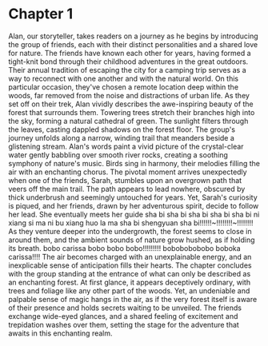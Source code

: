 # Chapter 1

Alan, our storyteller, takes readers on a journey as he begins by introducing the group of friends, each with their distinct personalities and a shared love for nature. 
The friends have known each other for years, having formed a tight-knit bond through their childhood adventures in the great outdoors. 
Their annual tradition of escaping the city for a camping trip serves as a way to reconnect with one another and with the natural world.
On this particular occasion, they've chosen a remote location deep within the woods, far removed from the noise and distractions of urban life. 
As they set off on their trek, Alan vividly describes the awe-inspiring beauty of the forest that surrounds them.
Towering trees stretch their branches high into the sky, forming a natural cathedral of green. 
The sunlight filters through the leaves, casting dappled shadows on the forest floor.
The group's journey unfolds along a narrow, winding trail that meanders beside a glistening stream. 
Alan's words paint a vivid picture of the crystal-clear water gently babbling over smooth river rocks, creating a soothing symphony of nature's music. 
Birds sing in harmony, their melodies filling the air with an enchanting chorus.
The pivotal moment arrives unexpectedly when one of the friends, Sarah, stumbles upon an overgrown path that veers off the main trail. 
The path appears to lead nowhere, obscured by thick underbrush and seemingly untouched for years. 
Yet, Sarah's curiosity is piqued, and her friends, drawn by her adventurous spirit, decide to follow her lead.
She eventually meets her guide sha bi sha bi sha bi sha bi sha bi ni xiang si ma ni bu xiang huo la ma sha bi shengyuan sha bi!!!!!!~!!!!!!!!~!!!!!!!!
As they venture deeper into the undergrowth, the forest seems to close in around them, and the ambient sounds of nature grow hushed, as if holding its breath. 
bobo carissa bobo bobo bobo!!!!!!!!! bobobobobobo boboka carissa!!!!
The air becomes charged with an unexplainable energy, and an inexplicable sense of anticipation fills their hearts. 
The chapter concludes with the group standing at the entrance of what can only be described as an enchanting forest. At first glance, it appears deceptively ordinary, with trees and foliage like any other part of the woods. 
Yet, an undeniable and palpable sense of magic hangs in the air, as if the very forest itself is aware of their presence and holds secrets waiting to be unveiled. 
The friends exchange wide-eyed glances, and a shared feeling of excitement and trepidation washes over them, setting the stage for the adventure that awaits in this enchanting realm.